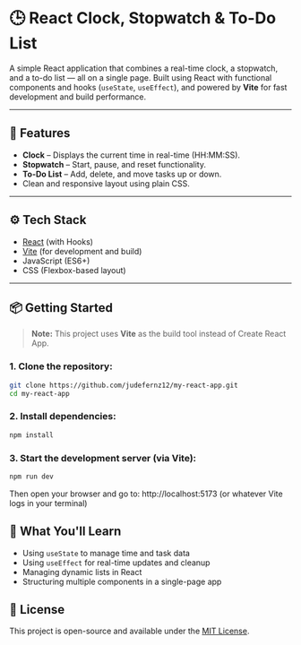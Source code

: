 # 🕒 React Clock, Stopwatch & To-Do List

A simple React application that combines a real-time clock, a stopwatch, and a to-do list — all on a single page. Built using React with functional components and hooks (`useState`, `useEffect`), and powered by **Vite** for fast development and build performance.

---

## 🚀 Features

- **Clock** – Displays the current time in real-time (HH:MM:SS).
- **Stopwatch** – Start, pause, and reset functionality.
- **To-Do List** – Add, delete, and move tasks up or down.
- Clean and responsive layout using plain CSS.

---

## ⚙️ Tech Stack

- [React](https://reactjs.org/) (with Hooks)
- [Vite](https://vitejs.dev/) (for development and build)
- JavaScript (ES6+)
- CSS (Flexbox-based layout)

---

## 📦 Getting Started

> **Note:** This project uses **Vite** as the build tool instead of Create React App.

### 1. Clone the repository:

```bash
git clone https://github.com/judefernz12/my-react-app.git
cd my-react-app
```

### 2. Install dependencies:
```bash
npm install
```

### 3. Start the development server (via Vite):
```bash
npm run dev
```

Then open your browser and go to:
http://localhost:5173 (or whatever Vite logs in your terminal)

## 🧠 What You'll Learn

- Using `useState` to manage time and task data
- Using `useEffect` for real-time updates and cleanup
- Managing dynamic lists in React
- Structuring multiple components in a single-page app

## 📄 License

This project is open-source and available under the [MIT License](LICENSE).
